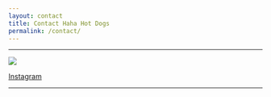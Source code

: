 ```yaml
---
layout: contact
title: Contact Haha Hot Dogs
permalink: /contact/
---
```


---
<div class="contact-social">
  <div class="contact-social-link">
    <a href="https://www.instagram.com/hahahotdogs/">
      <img src="{{ "/assets/images/contact-instagram.svg" | relative_url }}" />
      <p>Instagram</p>
    </a>
  </div>

  <!--
  <div class="contact-social-link">
    <a href="mailto:hahahotdogs@gmail.com">
      <img src="{{ "/assets/images/contact-mailto.svg" | relative_url }}" />
      <p>Email</p>
    </a>
  </div>
</div>
-->

---


<!--
## Email
<form name="contact" class="contact-form" action="https://getform.io/f/4148fa5c-95c9-48c2-adcf-1fa77f46d4e5" method="POST">
  <div class="contact-form-personal-info">
    <div>
      <label for="name">Your Name</label>
      <input type="text" name="name" />
    </div>
    <div>
      <label for="email">Your Email Address</label>
      <input type="email" name="email" />
    </div>
  </div>
  <div class="contact-message">
    <label for="message">Message</label>
    <textarea name="message"></textarea>
  </div>
  <p>
    <button type="submit" class="btn-lrg btn-lrg-light btn-full-width-mobile">Send Email</button>
  </p>
</form>

---
-->
